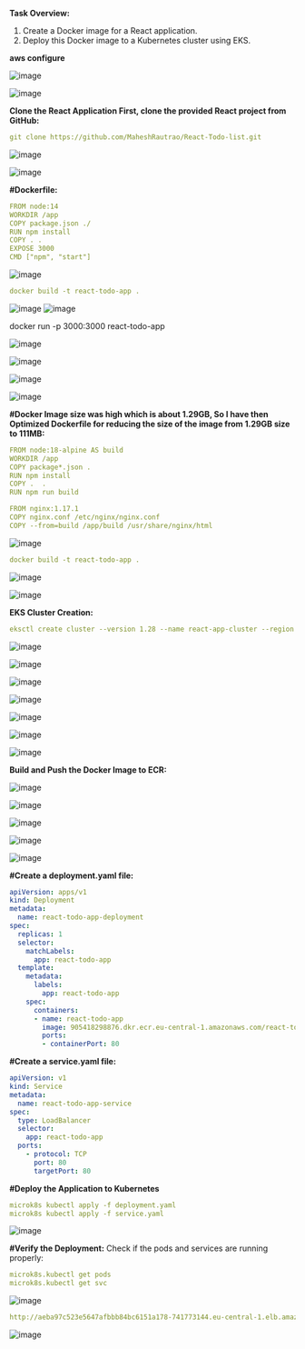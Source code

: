 **Task Overview:**
1. Create a Docker image for a React application.
2. Deploy this Docker image to a Kubernetes cluster using EKS.

**aws configure**

![image](https://github.com/user-attachments/assets/f2443534-cd27-4fdd-bd79-8984e7552aee)

![image](https://github.com/user-attachments/assets/d8916d75-2775-4d2c-a870-e7add6d894d0)

**Clone the React Application
First, clone the provided React project from GitHub:**

```yaml
git clone https://github.com/MaheshRautrao/React-Todo-list.git
```

![image](https://github.com/user-attachments/assets/af8d5379-fc9c-4f53-bbdf-caaa1551199e)

![image](https://github.com/user-attachments/assets/2da868e1-2093-4e6f-ad5f-9c20f6411f49)


**#Dockerfile:**

```yaml
FROM node:14
WORKDIR /app
COPY package.json ./
RUN npm install
COPY . .
EXPOSE 3000
CMD ["npm", "start"]
```

![image](https://github.com/user-attachments/assets/4d55b6ca-0619-476e-9e12-0215b1ac0871)

```yaml
docker build -t react-todo-app .
```

![image](https://github.com/user-attachments/assets/c19abc16-dd5a-4b34-8d9a-dd90b1b74690)
![image](https://github.com/user-attachments/assets/a9e37d2d-5bf9-49f9-b05e-5d8d47da0a50)

docker run -p 3000:3000 react-todo-app

![image](https://github.com/user-attachments/assets/1b1e5f65-652a-4343-a8cd-16cfd5fa3963)

![image](https://github.com/user-attachments/assets/ec748f63-0103-4f0c-838c-8c38a31433fa)

![image](https://github.com/user-attachments/assets/b94b9a5b-c987-412c-91ee-ec7b31631f63)

![image](https://github.com/user-attachments/assets/f295adb3-509a-4300-a9af-a9a2cbeca9e7)

**#Docker Image size was high which is about 1.29GB, So I have then Optimized Dockerfile for reducing the size of the image from 1.29GB size to 111MB:**

```yaml
FROM node:18-alpine AS build
WORKDIR /app
COPY package*.json .
RUN npm install
COPY .  .
RUN npm run build

FROM nginx:1.17.1
COPY nginx.conf /etc/nginx/nginx.conf
COPY --from=build /app/build /usr/share/nginx/html
```

![image](https://github.com/user-attachments/assets/24452932-5e98-45e1-a8e8-8e5cbf367c6c)


```yaml
docker build -t react-todo-app .
```
![image](https://github.com/user-attachments/assets/455353db-61e6-41b2-ad1c-6af85b0b651b)

![image](https://github.com/user-attachments/assets/e17894b3-539f-43bc-9eed-35b4b2aa8b7f)


**EKS Cluster Creation:**

```yaml
eksctl create cluster --version 1.28 --name react-app-cluster --region eu-central-1 --nodes 2 --node-type t3.medium --nodes-min 2 --nodes-max 2 --managed
```

![image](https://github.com/user-attachments/assets/8e285e8f-8ece-45ff-b03e-bfc80d17a294)

![image](https://github.com/user-attachments/assets/98e22753-9ad1-45d4-be9a-23aa925bd242)

![image](https://github.com/user-attachments/assets/c1cb25f0-9bb5-4585-93ed-7b93532142b0)


![image](https://github.com/user-attachments/assets/13d4b259-b9bc-4674-a9f8-b75e9998f5a1)

![image](https://github.com/user-attachments/assets/b99a939c-7634-4872-9b5a-4c754b99e738)

![image](https://github.com/user-attachments/assets/e7a62577-0389-4a9a-9c53-127617c862d2)

![image](https://github.com/user-attachments/assets/697efb9b-87e2-4214-bbdc-d825f000acd4)

**Build and Push the Docker Image to ECR:**



![image](https://github.com/user-attachments/assets/69d6300e-ee17-4f26-94c3-fadae5df5fa5)

![image](https://github.com/user-attachments/assets/4b544b5b-1fea-4840-913e-c73fe86fa93d)


![image](https://github.com/user-attachments/assets/189b65bd-bf69-4059-9e6c-590116aa25c8)

![image](https://github.com/user-attachments/assets/c2e69897-b34d-48eb-84b2-f113b4c014c9)

![image](https://github.com/user-attachments/assets/2985a19b-f395-4d5a-a2c7-b9feb8073b08)



**#Create a deployment.yaml file:**

```yaml
apiVersion: apps/v1
kind: Deployment
metadata:
  name: react-todo-app-deployment
spec:
  replicas: 1
  selector:
    matchLabels:
      app: react-todo-app
  template:
    metadata:
      labels:
        app: react-todo-app
    spec:
      containers:
      - name: react-todo-app
        image: 905418298876.dkr.ecr.eu-central-1.amazonaws.com/react-todo:latest
        ports:
        - containerPort: 80
```

**#Create a service.yaml file:**

```yaml
apiVersion: v1
kind: Service
metadata:
  name: react-todo-app-service
spec:
  type: LoadBalancer
  selector:
    app: react-todo-app
  ports:
    - protocol: TCP
      port: 80
      targetPort: 80
```


**#Deploy the Application to Kubernetes**

```yaml
microk8s kubectl apply -f deployment.yaml
microk8s kubectl apply -f service.yaml
```

![image](https://github.com/user-attachments/assets/60d262ab-9f70-4af6-be81-cd8f440382db)



**#Verify the Deployment:**
Check if the pods and services are running properly:

```yaml
microk8s.kubectl get pods
microk8s.kubectl get svc
```
![image](https://github.com/user-attachments/assets/27947386-c186-407a-9882-e3494f805583)

```yaml
http://aeba97c523e5647afbbb84bc6151a178-741773144.eu-central-1.elb.amazonaws.com/
```

![image](https://github.com/user-attachments/assets/9a652d60-5441-40e0-854b-5a39f3b8c537)



